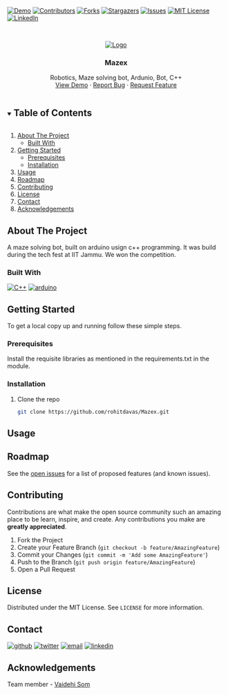 <!-- PROJECT SHIELDS -->
<!--
*** I'm using markdown "reference style" links for readability.
*** Reference links are enclosed in brackets [ ] instead of parentheses ( ).
*** See the bottom of this document for the declaration of the reference variables
*** for contributors-url, forks-url, etc. This is an optional, concise syntax you may use.
*** https://www.markdownguide.org/basic-syntax/#reference-style-links

Replace 
Mazex
Mazex
Robotics, Maze solving bot, Ardunio, Bot, C++
Project-Image-Path

1. Edit section About the project
2. Change shield of built with. 
3. Change Getting started.
4. Change usage
5. 
-->

[comment]: <> ([![Status][developement-shield]][developement-shiled-url])
[![Demo][Demo-shield]][Demo-url]
[![Contributors][contributors-shield]][contributors-url]
[![Forks][forks-shield]][forks-url]
[![Stargazers][stars-shield]][stars-url]
[![Issues][issues-shield]][issues-url]
[![MIT License][license-shield]][license-url]
[![LinkedIn][linkedin-shield]][linkedin-url]


<!-- PROJECT LOGO -->
<br />
<p align="center">
  <a href="https://github.com/rohitdavas/Mazex">
    <img src="Project-Image-Path" alt="Logo">
  </a>

  <h3 align="center">Mazex</h3>

  <p align="center">
    Robotics, Maze solving bot, Ardunio, Bot, C++
    <br />
    <a href="https://drive.google.com/file/d/1qp73AM8Wkmt3q6aSiS0lo3m-I-qnNLeS/view?usp=sharing">View Demo</a>
    ·
    <a href="https://github.com/rohitdavas/Mazex/issues">Report Bug</a>
    ·
    <a href="https://github.com/rohitdavas/Mazex/issues">Request Feature</a>
  </p>
</p>


<!-- TABLE OF CONTENTS -->
<details open="open">
  <summary><h2 style="display: inline-block">Table of Contents</h2></summary>
  <ol>
    <li>
      <a href="#about-the-project">About The Project</a>
      <ul>
        <li><a href="#built-with">Built With</a></li>
      </ul>
    </li>
    <li>
      <a href="#getting-started">Getting Started</a>
      <ul>
        <li><a href="#prerequisites">Prerequisites</a></li>
        <li><a href="#installation">Installation</a></li>
      </ul>
    </li>
    <li><a href="#usage">Usage</a></li>
    <li><a href="#roadmap">Roadmap</a></li>
    <li><a href="#contributing">Contributing</a></li>
    <li><a href="#license">License</a></li>
    <li><a href="#contact">Contact</a></li>
    <li><a href="#acknowledgements">Acknowledgements</a></li>
  </ol>
</details>



<!-- ABOUT THE PROJECT -->
## About The Project
A maze solving bot, built on arduino usign c++ programming. 
It was build during the tech fest at IIT Jammu. We won the competition.
### Built With
[![C++][pytorch-shield]][pytorch-shield-url] [![arduino][opencv-shield]][opencv-shield-url]

<!-- GETTING STARTED -->
## Getting Started

To get a local copy up and running follow these simple steps.

### Prerequisites
Install the requisite libraries as mentioned in the requirements.txt in the module.

### Installation

1. Clone the repo
   ```sh
   git clone https://github.com/rohitdavas/Mazex.git
   ```



<!-- USAGE EXAMPLES -->
## Usage

<!-- ROADMAP -->
## Roadmap

See the [open issues](https://github.com/rohitdavas/Mazex/issues) for a list of proposed features (and known issues).



<!-- CONTRIBUTING -->
## Contributing

Contributions are what make the open source community such an amazing place to be learn, inspire, and create. Any contributions you make are **greatly appreciated**.

1. Fork the Project
2. Create your Feature Branch (`git checkout -b feature/AmazingFeature`)
3. Commit your Changes (`git commit -m 'Add some AmazingFeature'`)
4. Push to the Branch (`git push origin feature/AmazingFeature`)
5. Open a Pull Request



<!-- LICENSE -->
## License

Distributed under the MIT License. See `LICENSE` for more information.



<!-- CONTACT -->
## Contact
[![github][github-shield]][github-shield-url]
[![twitter][twitter-shield]][twitter-shield-url]
[![email][email-shield]][email-shield-url]
[![linkedin][linkedin-shield]][linkedin-url]

<!-- ACKNOWLEDGEMENTS -->
## Acknowledgements
Team member - [Vaidehi Som](https://www.github.com/VaidehiSom)
<!-- MARKDOWN LINKS & IMAGES -->
<!-- https://www.markdownguide.org/basic-syntax/#reference-style-links -->

[Demo-shield]: https://img.shields.io/static/v1?label=Demo&message=GDrive&color=blueviolet
[Demo-url]:https://drive.google.com/file/d/1qp73AM8Wkmt3q6aSiS0lo3m-I-qnNLeS/view?usp=sharing
[contributors-shield]: https://img.shields.io/github/contributors/rohitdavas/Mazex.svg?style=for-the-badge
[contributors-url]: https://github.com/rohitdavas/Mazex/graphs/contributors

[forks-shield]: https://img.shields.io/github/forks/rohitdavas/Mazex.svg?style=for-the-badge
[forks-url]: https://github.com/rohitdavas/Mazex/network/members

[stars-shield]: https://img.shields.io/github/stars/rohitdavas/Mazex.svg?style=for-the-badge
[stars-url]: https://github.com/rohitdavas/Mazex/stargazers

[issues-shield]: https://img.shields.io/github/issues/rohitdavas/Mazex.svg?style=for-the-badge
[issues-url]: https://github.com/rohitdavas/Mazex/issues

[license-shield]: https://img.shields.io/github/license/rohitdavas/Mazex.svg?style=for-the-badge
[license-url]: https://github.com/rohitdavas/repo/blob/master/LICENSE

[linkedin-shield]: https://img.shields.io/badge/-LinkedIn-black.svg?style=for-the-badge&logo=linkedin&colorB=555
[linkedin-url]: https://linkedin.com/in/rohit-davas

[developement-shield]:https://img.shields.io/static/v1?label=Status&message=In-Developement&color=informational
[developement-shiled-url]:https://github.com/rohitdavas/Mazex

[pytorch-shield]:https://img.shields.io/static/v1?label=Cpp&message=141&color=red
[pytorch-shield-url]:https://pytorch.org/

[qt-shield]:https://img.shields.io/static/v1?label=qt&message=5&color=green
[qt-shield-url]:https://www.qt.io/

[opencv-shield]: https://img.shields.io/static/v1?label=Arduino&message=""&color=blue
[opencv-shield-url]:https://www.arduino.cc/

[github-shield]:https://img.shields.io/github/followers/rohitdavas?label=follow&style=social
[github-shield-url]:https://github.com/rohitdavas

[twitter-shield]:https://img.shields.io/twitter/follow/rohitdavas?label=Follow&style=social
[twitter-shield-url]:https://twitter.com/rohitdavas

[email-shield]:https://img.shields.io/static/v1?label=email&message=rohitdavas.git@gmail.com&color=blueviolet
[email-shield-url]:https://rohitdavas.github.io/ 